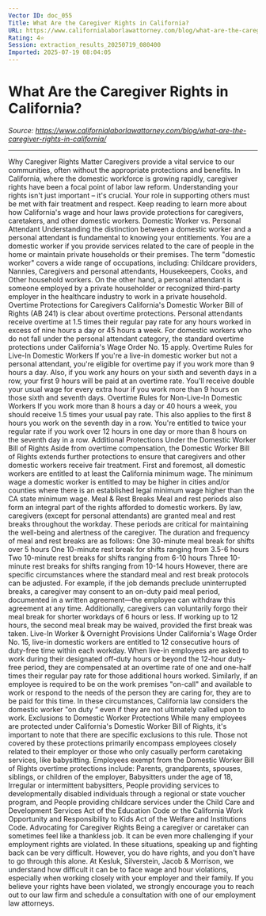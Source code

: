 ```yaml
---
Vector ID: doc_055
Title: What Are the Caregiver Rights in California?
URL: https://www.californialaborlawattorney.com/blog/what-are-the-caregiver-rights-in-california/
Rating: 4⭐
Session: extraction_results_20250719_080400
Imported: 2025-07-19 08:04:05
---
```


# What Are the Caregiver Rights in California?

_Source: https://www.californialaborlawattorney.com/blog/what-are-the-caregiver-rights-in-california/_

---

Why Caregiver Rights Matter
Caregivers provide a vital service to our communities, often without the appropriate protections and benefits. In California, where the domestic workforce is growing rapidly, caregiver rights have been a focal point of labor law reform. Understanding your rights isn't just important – it's crucial. Your role in supporting others must be met with fair treatment and respect.
Keep reading to learn more about how California's
wage and hour
laws provide protections for caregivers, caretakers, and other domestic workers.
Domestic Worker vs. Personal Attendant
Understanding the distinction between a domestic worker and a personal attendant is fundamental to knowing your entitlements. You are a domestic worker if you provide services related to the care of people in the home or maintain private households or their premises.
The term "domestic worker" covers a wide range of occupations, including:
Childcare providers,
Nannies,
Caregivers and personal attendants,
Housekeepers,
Cooks, and
Other household workers.
On the other hand, a
personal attendant
is someone employed by a private householder or recognized third-party employer in the healthcare industry to work in a private household.
Overtime Protections for Caregivers
California's
Domestic Worker Bill of Rights (AB 241)
is clear about
overtime
protections.
Personal attendants
receive overtime at 1.5 times their regular pay rate for any hours worked in excess of nine hours a day or 45 hours a week. For domestic workers who do not fall under the personal attendant category, the standard overtime protections under California's
Wage Order No. 15
apply.
Overtime Rules for Live-In Domestic Workers
If you're a live-in domestic worker but not a personal attendant, you're eligible for overtime pay if you work more than 9 hours a day. Also, if you work any hours on your sixth and seventh days in a row, your first 9 hours will be paid at an overtime rate. You'll receive double your usual wage for every extra hour if you work more than 9 hours on those sixth and seventh days.
Overtime Rules for Non-Live-In Domestic Workers
If you work more than 8 hours a day or 40 hours a week, you should receive 1.5 times your usual pay rate. This also applies to the first 8 hours you work on the seventh day in a row. You're entitled to twice your regular rate if you work over 12 hours in one day or more than 8 hours on the seventh day in a row.
Additional Protections Under the Domestic Worker Bill of Rights
Aside from overtime compensation, the Domestic Worker Bill of Rights extends further protections to ensure that caregivers and other domestic workers receive fair treatment.
First and foremost, all domestic workers are entitled to at least the California minimum wage.
The minimum wage a domestic worker is entitled to may be higher in cities and/or counties where there is an established legal minimum wage higher than the CA state minimum wage.
Meal & Rest Breaks
Meal and rest periods also form an integral part of the rights afforded to domestic workers. By law, caregivers (except for personal attendants) are granted meal and rest breaks throughout the workday. These periods are critical for maintaining the well-being and alertness of the caregiver.
The duration and frequency of meal and rest breaks are as follows:
One 30-minute meal break for shifts over 5 hours
One 10-minute rest break for shifts ranging from 3.5-6 hours
Two 10-minute rest breaks for shifts ranging from 6-10 hours
Three 10-minute rest breaks for shifts ranging from 10-14 hours
However, there are specific circumstances where the standard meal and rest break protocols can be adjusted. For example, if the job demands preclude uninterrupted breaks, a caregiver may consent to an on-duty paid meal period, documented in a written agreement—the employee can withdraw this agreement at any time.
Additionally, caregivers can voluntarily forgo their meal break for shorter workdays of 6 hours or less. If working up to 12 hours, the second meal break may be waived, provided the first break was taken.
Live-In Worker & Overnight Provisions
Under California's Wage Order No. 15, live-in domestic workers are entitled to 12 consecutive hours of duty-free time within each workday. When live-in employees are asked to work during their designated off-duty hours or beyond the 12-hour duty-free period, they are compensated at an overtime rate of one and one-half times their regular pay rate for those additional hours worked.
Similarly, if an employee is required to be on the work premises "on-call" and available to work or respond to the needs of the person they are caring for, they are to be paid for this time. In these circumstances, California law considers the domestic worker "on duty “ even if they are not ultimately called upon to work.
Exclusions to Domestic Worker Protections
While many employees are protected under California's Domestic Worker Bill of Rights, it's important to note that there are specific exclusions to this rule. Those not covered by these protections primarily encompass employees closely related to their employer or those who only casually perform caretaking services, like babysitting.
Employees exempt from the Domestic Worker Bill of Rights overtime protections include:
Parents, grandparents, spouses, siblings, or children of the employer,
Babysitters under the age of 18,
Irregular or intermittent babysitters,
People providing services to developmentally disabled individuals through a regional or state voucher program, and
People providing childcare services under the Child Care and Development Services Act of the Education Code or the California Work Opportunity and Responsibility to Kids Act of the Welfare and Institutions Code.
Advocating for Caregiver Rights
Being a caregiver or caretaker can sometimes feel like a thankless job. It can be even more challenging if your employment rights are violated. In these situations, speaking up and fighting back can be very difficult. However, you do have rights, and you don't have to go through this alone.
At Kesluk, Silverstein, Jacob & Morrison, we understand how difficult it can be to face wage and hour violations, especially when working closely with your employer and their family.
If you believe your rights have been violated, we strongly encourage you to
reach out to our law firm
and schedule a consultation with one of our employment law attorneys.